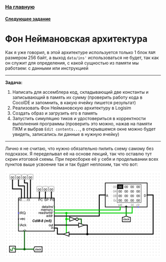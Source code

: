 ### [На главную](../introduction.md)
#### [Следующее задание](../L2/about.md)

# Фон Неймановская архитектура
Как я уже говорил, в этой архитектуре используется только 1 блок `RAM` размером 256 байт, а выход `data/ins'` использоваться не будет, так как он служит для определения, с какой сущностью из памяти мы работаем: с данными или инструкцией

---

**Задача:** 
1. Написать для ассемблера код, складывающий две константы и записывающий в память их сумму (проверить работу кода в CocoIDE и запомнить, в какую ячейку пишется результат)
2. Реализовать Фон Неймановскую архитектуру в Logisim
3. Создать образ и загрузить его в память
4. Запустить симуляцию тиков и удостовериться в корректности выполнения программы (проверить это можно, нажав на памяти ПКМ и выбрав `Edit contents...`, в открывшемся окне можно будет увидеть, записались ли данные в нужную ячейку)

---

Лично я не считаю, что нужно обязательно пилить схему самому без подсказок. Я переделывал её на основе лекций, так что оставлю тут скрин итоговой схемы. При пересборке её у себя и проделывании всех пунктов выше усвоение так и так будет неплохим, так что вот:

![Von Neuman with CdM-8](./Manchester.png)